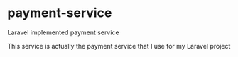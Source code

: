 # payment-service
Laravel implemented payment service 

This service is actually the payment service that I use for my Laravel project